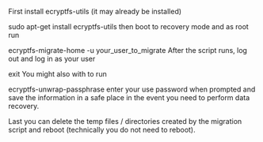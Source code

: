 First install ecryptfs-utils (it may already be installed)

sudo apt-get install ecryptfs-utils
then boot to recovery mode and as root run

ecryptfs-migrate-home -u your_user_to_migrate
After the script runs, log out and log in as your user

exit
You might also with to run

ecryptfs-unwrap-passphrase
enter your use password when prompted and save the information in a safe place in the event you need to perform data recovery.

Last you can delete the temp files / directories created by the migration script and reboot (technically you do not need to reboot).